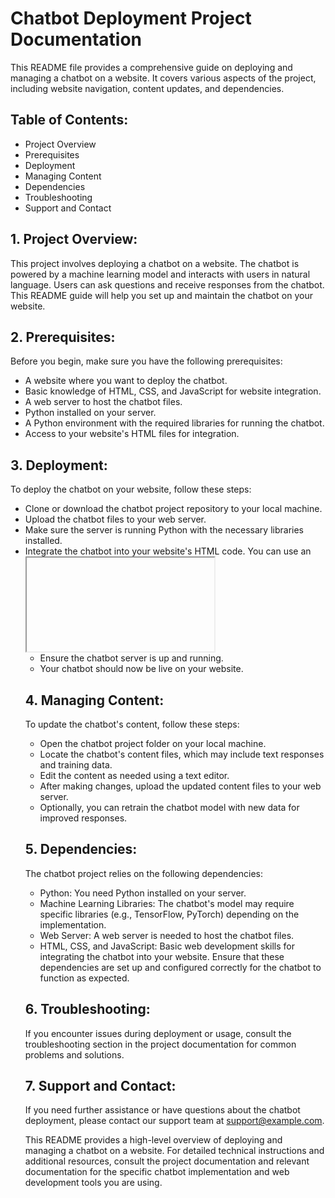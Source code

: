 
# Chatbot Deployment Project Documentation
This README file provides a comprehensive guide on deploying and managing a chatbot on a website. It covers various aspects of the project, including website navigation, content updates, and dependencies.
## Table of Contents:
- Project Overview
- Prerequisites
- Deployment
- Managing Content
- Dependencies
- Troubleshooting
- Support and Contact

## 1. Project Overview:
This project involves deploying a chatbot on a website. The chatbot is powered by a machine learning model and interacts with users in natural language. Users can ask questions and receive responses from the chatbot. This README guide will help you set up and maintain the chatbot on your website.

## 2. Prerequisites:
Before you begin, make sure you have the following prerequisites:

- A website where you want to deploy the chatbot.
- Basic knowledge of HTML, CSS, and JavaScript for website integration.
- A web server to host the chatbot files.
- Python installed on your server.
- A Python environment with the required libraries for running the chatbot.
- Access to your website's HTML files for integration.
## 3. Deployment:
To deploy the chatbot on your website, follow these steps:

- Clone or download the chatbot project repository to your local machine.
- Upload the chatbot files to your web server.
- Make sure the server is running Python with the necessary libraries installed.
- Integrate the chatbot into your website's HTML code. You can use an <iframe> or JavaScript code to embed it.
Example HTML integration with an <iframe>:

<iframe src="chatbot.html" width="400" height="600"></iframe>


- Ensure the chatbot server is up and running.
- Your chatbot should now be live on your website.

## 4. Managing Content:
To update the chatbot's content, follow these steps:

- Open the chatbot project folder on your local machine.
- Locate the chatbot's content files, which may include text responses and training data.
- Edit the content as needed using a text editor.
- After making changes, upload the updated content files to your web server.
- Optionally, you can retrain the chatbot model with new data for improved responses.
## 5. Dependencies:
The chatbot project relies on the following dependencies:

- Python: You need Python installed on your server.
- Machine Learning Libraries: The chatbot's model may require specific libraries (e.g., TensorFlow, PyTorch) depending on the implementation.
- Web Server: A web server is needed to host the chatbot files.
- HTML, CSS, and JavaScript: Basic web development skills for integrating the chatbot into your website.
Ensure that these dependencies are set up and configured correctly for the chatbot to function as expected.
## 6. Troubleshooting:
If you encounter issues during deployment or usage, consult the troubleshooting section in the project documentation for common problems and solutions.
## 7. Support and Contact:
If you need further assistance or have questions about the chatbot deployment, please contact our support team at support@example.com.

This README provides a high-level overview of deploying and managing a chatbot on a website. For detailed technical instructions and additional resources, consult the project documentation and relevant documentation for the specific chatbot implementation and web development tools you are using.
